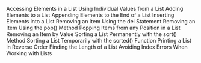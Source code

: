 Accessing Elements in a List
Using Individual Values from a List
Adding Elements to a List
Appending Elements to the End of a List
Inserting Elements into a List
Removing an Item Using the del Statement
Removing an Item Using the pop() Method
Popping Items from any Position in a List
Removing an Item by Value
Sorting a List Permanently with the sort() Method
Sorting a List Temporarily with the sorted() Function
Printing a List in Reverse Order
Finding the Length of a List
Avoiding Index Errors When Working with Lists
